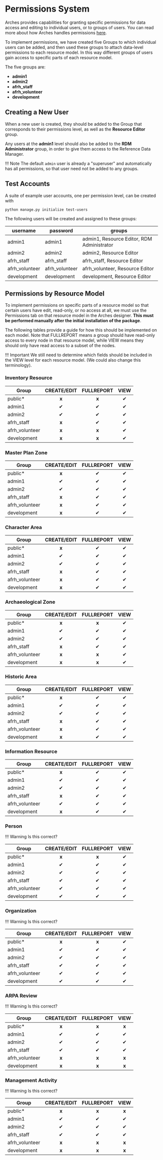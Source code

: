# Permissions System

Arches provides capabilities for granting specific permissions for data access and editing to individual users, or to groups of users. You can read more about how Arches handles permissions [here](https://arches.readthedocs.io/en/stable/administering/managing-permissions/).

To implement permissions, we have created five Groups to which individual users can be added, and then used these groups to attach data-level permissions to each resource model. In this way different groups of users gain access to specific parts of each resource model.

The five groups are:

- **admin1**
- **admin2**
- **afrh_staff**
- **afrh_volunteer**
- **development**

## Creating a New User

When a new user is created, they should be added to the Group that corresponds to their permissions level, as well as the **Resource Editor** group.

Any users at the **admin1** level should also be added to the **RDM Administrator** group, in order to give them access to the Reference Data Manager.

!!! Note
    The default `admin` user is already a "superuser" and automatically has all permissions, so that user need not be added to any groups.

## Test Accounts

A suite of example user accounts, one per permission level, can be created with

```
python manage.py initialize test-users
```

The following users will be created and assigned to these groups:

|username|password|groups|
|---|---|---|
|admin1|admin1|admin1, Resource Editor, RDM Administrator|
|admin2|admin2|admin2, Resource Editor|
|afrh_staff|afrh_staff|afrh_staff, Resource Editor|
|afrh_volunteer|afrh_volunteer|afrh_volunteer, Resource Editor|
|development|development|development, Resource Editor|


## Permissions by Resource Model

To implement permissions on specific parts of a resource model so that certain users have edit, read-only, or no access at all, we must use the Permissions tab on that resource model in the Arches designer. **This must be performed manually after the initial installation of the package**.

The following tables provide a guide for how this should be implemented on each model. Note that FULLREPORT means a group should have read-only access to every node in that resource model, while VIEW means they should only have read access to a subset of the nodes.

!!! Important
    We still need to determine which fields should be included in the VIEW level for each resource model. (We could also change this terminology).

### Inventory Resource

| Group           | CREATE/EDIT    | FULLREPORT | VIEW     |
| --------------- | :------------: | :--------: | :------: |
| public*         | **x**          | **x**      | &#10004; |
| admin1          | &#10004;       | &#10004;   | &#10004; |
| admin2          | &#10004;       | &#10004;   | &#10004; |
| afrh_staff      | **x**          | &#10004;   | &#10004; |
| afrh_volunteer  | **x**          | **x**      | &#10004; |
| development     | **x**          | **x**      | &#10004; |

### Master Plan Zone

| Group           | CREATE/EDIT    | FULLREPORT | VIEW     |
| --------------- | :------------: | :--------: | :------: |
| public*         | **x**          | &#10004;   | &#10004; |
| admin1          | &#10004;       | &#10004;   | &#10004; |
| admin2          | &#10004;       | &#10004;   | &#10004; |
| afrh_staff      | **x**          | &#10004;   | &#10004; |
| afrh_volunteer  | **x**          | &#10004;   | &#10004; |
| development     | **x**          | &#10004;   | &#10004; |

### Character Area

| Group           | CREATE/EDIT    | FULLREPORT | VIEW     |
| --------------- | :------------: | :--------: | :------: |
| public*         | **x**          | &#10004;   | &#10004; |
| admin1          | &#10004;       | &#10004;   | &#10004; |
| admin2          | &#10004;       | &#10004;   | &#10004; |
| afrh_staff      | **x**          | &#10004;   | &#10004; |
| afrh_volunteer  | **x**          | &#10004;   | &#10004; |
| development     | **x**          | &#10004;   | &#10004; |

### Archaeological Zone

| Group           | CREATE/EDIT    | FULLREPORT | VIEW     |
| --------------- | :------------: | :--------: | :------: |
| public*         | **x**          | **x**      | &#10004; |
| admin1          | &#10004;       | &#10004;   | &#10004; |
| admin2          | &#10004;       | &#10004;   | &#10004; |
| afrh_staff      | **x**          | &#10004;   | &#10004; |
| afrh_volunteer  | **x**          | **x**      | &#10004; |
| development     | **x**          | **x**      | &#10004; |

### Historic Area

| Group           | CREATE/EDIT    | FULLREPORT | VIEW     |
| --------------- | :------------: | :--------: | :------: |
| public*         | **x**          | &#10004;   | &#10004; |
| admin1          | &#10004;       | &#10004;   | &#10004; |
| admin2          | &#10004;       | &#10004;   | &#10004; |
| afrh_staff      | **x**          | &#10004;   | &#10004; |
| afrh_volunteer  | **x**          | &#10004;   | &#10004; |
| development     | **x**          | &#10004;   | &#10004; |

### Information Resource

| Group           | CREATE/EDIT    | FULLREPORT | VIEW     |
| --------------- | :------------: | :--------: | :------: |
| public*         | **x**          | &#10004;   | &#10004; |
| admin1          | &#10004;       | &#10004;   | &#10004; |
| admin2          | &#10004;       | &#10004;   | &#10004; |
| afrh_staff      | **x**          | &#10004;   | &#10004; |
| afrh_volunteer  | &#10004;       | &#10004;   | &#10004; |
| development     | **x**          | &#10004;   | &#10004; |

### Person

!!! Warning
    Is this correct?

| Group           | CREATE/EDIT    | FULLREPORT | VIEW     |
| --------------- | :------------: | :--------: | :------: |
| public*         | **x**          | **x**      | &#10004; |
| admin1          | &#10004;       | &#10004;   | &#10004; |
| admin2          | &#10004;       | &#10004;   | &#10004; |
| afrh_staff      | &#10004;       | &#10004;   | &#10004; |
| afrh_volunteer  | &#10004;       | &#10004;   | &#10004; |
| development     | &#10004;       | &#10004;   | &#10004; |

### Organization

!!! Warning
    Is this correct?

| Group           | CREATE/EDIT    | FULLREPORT | VIEW     |
| --------------- | :------------: | :--------: | :------: |
| public*         | **x**          | **x**      | &#10004; |
| admin1          | &#10004;       | &#10004;   | &#10004; |
| admin2          | &#10004;       | &#10004;   | &#10004; |
| afrh_staff      | &#10004;       | &#10004;   | &#10004; |
| afrh_volunteer  | &#10004;       | &#10004;   | &#10004; |
| development     | &#10004;       | &#10004;   | &#10004; |

### ARPA Review

!!! Warning
    Is this correct?

| Group           | CREATE/EDIT    | FULLREPORT | VIEW     |
| --------------- | :------------: | :--------: | :------: |
| public*         | **x**          | **x**      | **x**    |
| admin1          | &#10004;       | &#10004;   | &#10004; |
| admin2          | &#10004;       | &#10004;   | &#10004; |
| afrh_staff      | &#10004;       | &#10004;   | &#10004; |
| afrh_volunteer  | **x**          | **x**      | **x**    |
| development     | **x**          | **x**      | **x**    |

### Management Activity

!!! Warning
    Is this correct?

| Group           | CREATE/EDIT    | FULLREPORT | VIEW     |
| --------------- | :------------: | :--------: | :------: |
| public*         | **x**          | **x**      | **x**    |
| admin1          | &#10004;       | &#10004;   | &#10004; |
| admin2          | &#10004;       | &#10004;   | &#10004; |
| afrh_staff      | &#10004;       | &#10004;   | &#10004; |
| afrh_volunteer  | **x**          | **x**      | **x**    |
| development     | **x**          | **x**      | **x**    |
